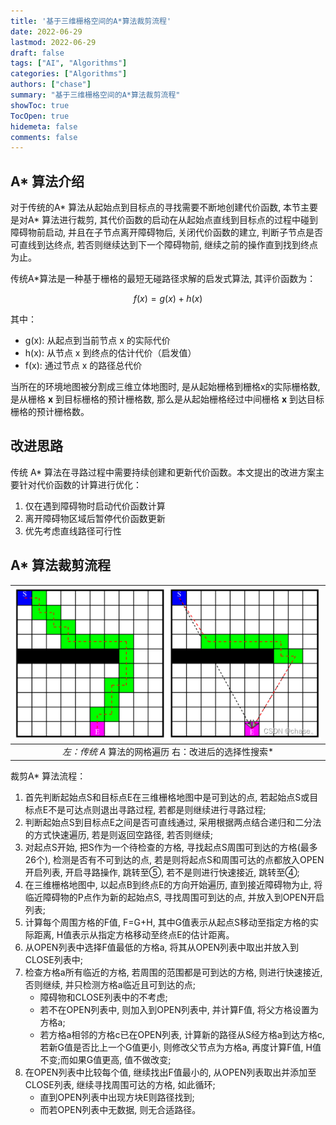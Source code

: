 ```yaml
---
title: '基于三维栅格空间的A*算法裁剪流程'
date: 2022-06-29
lastmod: 2022-06-29
draft: false
tags: ["AI", "Algorithms"]
categories: ["Algorithms"]
authors: ["chase"]
summary: "基于三维栅格空间的A*算法裁剪流程"
showToc: true
TocOpen: true
hidemeta: false
comments: false
---
```


## A* 算法介绍

对于传统的A* 算法从起始点到目标点的寻找需要不断地创建代价函数, 本节主要是对A* 算法进行裁剪, 其代价函数的启动在从起始点直线到目标点的过程中碰到障碍物前启动, 并且在子节点离开障碍物后, 关闭代价函数的建立, 判断子节点是否可直线到达终点, 若否则继续达到下一个障碍物前, 继续之前的操作直到找到终点为止。

传统A*算法是一种基于栅格的最短无碰路径求解的启发式算法, 其评价函数为：

```math
f(x) = g(x) + h(x)
```

其中：
- g(x): 从起点到当前节点 x 的实际代价
- h(x): 从节点 x 到终点的估计代价（启发值）
- f(x): 通过节点 x 的路径总代价
 
当所在的环境地图被分割成三维立体地图时, 是从起始栅格到栅格x的实际栅格数, 是从栅格 **x** 到目标栅格的预计栅格数, 那么是从起始栅格经过中间栅格 **x** 到达目标栅格的预计栅格数。

## 改进思路
传统 A* 算法在寻路过程中需要持续创建和更新代价函数。本文提出的改进方案主要针对代价函数的计算进行优化：

1. 仅在遇到障碍物时启动代价函数计算
2. 离开障碍物区域后暂停代价函数更新
3. 优先考虑直线路径可行性

## A* 算法裁剪流程

|![传统A*和改进A*对比](Astar.png)|
|:--:|
|*左：传统 A* 算法的网格遍历  右：改进后的选择性搜索*|

裁剪A* 算法流程：
 1. 首先判断起始点S和目标点E在三维栅格地图中是可到达的点, 若起始点S或目标点E不是可达点则退出寻路过程, 若都是则继续进行寻路过程;
 2. 判断起始点S到目标点E之间是否可直线通过, 采用根据两点结合递归和二分法的方式快速遍历, 若是则返回空路径, 若否则继续;
 3. 对起点S开始, 把S作为一个待检查的方格, 寻找起点S周围可到达的方格(最多26个), 检测是否有不可到达的点, 若是则将起点S和周围可达的点都放入OPEN开启列表, 开启寻路操作, 跳转至⑤, 若不是则进行快速接近, 跳转至④;
 4. 在三维栅格地图中, 以起点B到终点E的方向开始遍历, 直到接近障碍物为止, 将临近障碍物的P点作为新的起始点S, 寻找周围可到达的点, 并放入到OPEN开启列表;
 5. 计算每个周围方格的F值, F=G+H, 其中G值表示从起点S移动至指定方格的实际距离, H值表示从指定方格移动至终点E的估计距离。
 6. 从OPEN列表中选择F值最低的方格a, 将其从OPEN列表中取出并放入到CLOSE列表中;
 7. 检查方格a所有临近的方格, 若周围的范围都是可到达的方格, 则进行快速接近, 否则继续, 并只检测方格a临近且可到达的点; 	
    - 障碍物和CLOSE列表中的不考虑; 	
    - 若不在OPEN列表中, 则加入到OPEN列表中, 并计算F值, 将父方格设置为方格a; 	
    - 若方格a相邻的方格c已在OPEN列表, 计算新的路径从S经方格a到达方格c, 若新G值是否比上一个G值更小, 则修改父节点为方格a, 再度计算F值, H值不变;而如果G值更高, 值不做改变;
 8. 在OPEN列表中比较每个值, 继续找出F值最小的, 从OPEN列表取出并添加至CLOSE列表, 继续寻找周围可达的方格, 如此循环; 	
    - 直到OPEN列表中出现方块E则路径找到; 	
    - 而若OPEN列表中无数据, 则无合适路径。
